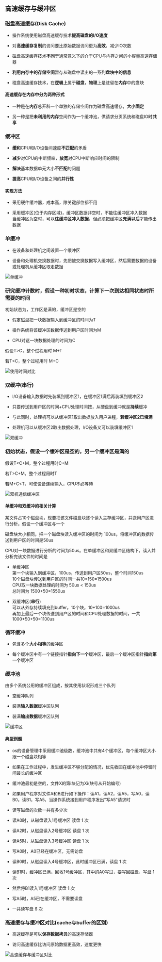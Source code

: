 ## 高速缓存与缓冲区

### 磁盘高速缓存(Disk Cache)

- 操作系统使用磁盘高速缓存技术**提高磁盘的I/O速度**

- 对**高速缓存复制**的访问要比原始数据访问更为**高效**，减少IO次数

- 磁盘高速缓存技术**不同于**通常意义下的介于CPU与内存之间的小容量高速存储器

- **利用内存中的存储空间**暂存从磁盘中读出的一系列**盘块中的信息**

- 磁盘高速缓存技术，在**逻辑上**属于**磁盘**，**物理**上是驻留在**内存**中的盘块

#### 高速缓存在内存中分为两种形式

- 一种是在**内存**总开辟一个单独的存储空间作为磁盘高速缓存，**大小固定**

- 另一种是把**未利用的内存**空间作为一个缓冲池，供请求分页系统和磁盘IO时**共享**

### 缓冲区

- **缓和**CPU和I/O设备间速度**不匹配**的矛盾

- **减少**对CPU的中断频率，**放宽**对CPU中断响应时间的限制

- **解决**基本数据单元大小**不匹配**的问题

- **提高**CPU和I/O设备之间的**并行性**

#### 实现方法

- 采用硬件缓冲器，成本高，除关键部位都不用

- 采用缓冲区(位于内存区域)，缓冲区数据非空时，不能往缓冲区冲入数据
</br>当缓冲区为空时，可以**往缓冲区冲入数据**，但必须把缓冲区**充满以后**才能传出数据

### 单缓冲

- 在设备和处理机之间设置一个缓冲区

- 设备和处理机交换数据时，先把被交换数据写入缓冲区，然后需要数据的设备或处理机从缓冲区取走数据

![单缓冲](https://github.com/YC-L/Postgraduate-examination/blob/Operating-System/imgs/%E5%8D%95%E7%BC%93%E5%86%B2.png "单缓冲")

### 研究缓冲计数时，假设一种初时状态，计算下一次到达相同状态时所需要的时间

初始状态为，工作区是满的，缓冲区是空的

- 假定磁盘把一块数据输入到缓冲区的时间为T

- 操作系统将该缓冲区数据传送到用户区时间为M

- CPU对这一块数据处理的时间为C

假设T>C，整个过程用时 M+T

若T<C，整个过程用时 M+C

![使用时间对比](https://github.com/YC-L/Postgraduate-examination/blob/Operating-System/imgs/%E5%8D%95%E7%BC%93%E5%86%B2%E4%BD%BF%E7%94%A8%E6%97%B6%E9%97%B4%E5%AF%B9%E6%AF%94.png "使用时间对比")

### 双缓冲(串行)

- I/O设备输入数据时先装填到缓冲区1，在缓冲区1满后再装填到缓冲区2

- 只要传送到用户区的时间+CPU处理时间按，从硬盘到缓冲就是**持续**缓冲

- 与此同时，处理机可以从缓冲区1取出数据放入用户进程，**若缓冲区2已填满**

- 处理机可以从缓冲区2取出数据处理，I/O设备又可以装填缓冲区1

![双缓冲](https://github.com/YC-L/Postgraduate-examination/blob/Operating-System/imgs/Double-buffer.png)

### 初始状态，假设一个缓冲区是空的，另一个缓冲区是满的

假设T<C+M，整个过程用时C+M

若T>C+M，整个过程用时T

若M+C<T，可使设备连续输入，CPU不必等待

![双机通信缓冲区](https://github.com/YC-L/Postgraduate-examination/blob/Operating-System/imgs/%E5%8F%8C%E6%9C%BA%E9%80%9A%E4%BF%A1%E7%BC%93%E5%86%B2%E5%8C%BA.png "双机通信缓冲区")

#### 单缓冲和双缓冲的相关计算

某文件占10个磁盘块，现要把该文件磁盘块逐个读入主存缓冲区，并送用户区进行分析，假设一个缓冲区与一个

磁盘块大小相同，把一个磁盘块读入缓冲区的时间为 100us，将缓冲区的数据传送到用户区的时间是50us

CPU对一块数据进行分析的时间为50us。在单缓冲区和双缓冲区结构下，读入并分析完该文件的时间是

- 单缓冲区
</br>第一个块输入到缓冲区，100us，传送到用户区50us，整个时间150us
</br>10个磁盘块传送到用户区的时间一共10*150=1500us
</br>CPU取一块数据处理的时间为 50us < 150us
</br>总时间为 1500+50=1550us

- 双缓冲区(**串行**)
</br>可以从外存持续填充到buffer，10个块，10*100=1000us
</br>再加上最后一个块传送到用户区的时间和CPU处理数据的时间，一共 1000+50+50=1100us

### 循环缓冲

- 包含多个**大小相等**的缓冲区

- 每个缓冲区中有一个链接指针**指向下一个**缓冲区，最后一个缓冲区指针**指向第一个**缓冲区

### 缓冲池

由多个系统公用的缓冲区组成，按其使用状况形成三个队列

- 空缓冲队列

- 装满**输入数据**缓冲区队列

- 装满**输出数据**缓冲区队列

![缓冲区](https://github.com/YC-L/Postgraduate-examination/blob/Operating-System/imgs/%E7%BC%93%E5%86%B2%E5%8C%BA.png "缓冲区")

#### 典型例题

- os的设备管理中采用缓冲池级数，缓冲池中共有4个缓冲区，每个缓冲区大小跟一个磁盘块相等

- 如果在工作过程中，发生缓冲区不够分配的情况，优先收回在缓冲池中停留时间最长的缓冲区

- 缓冲池最初是空的，文件X的第i块记为Xi(块号从开始编号)

- 如果用户程序对文件A和B进行如下操作：读A1，读A2，读A5，写A0，读B0，读B1，写A5，当操作系统接到用户程序发出"写A5"请求时

- 读写磁盘的次数一共有多少次

- 读A0时，从磁盘读入1号缓冲区 读盘 1 次
- 读A2时，从磁盘读入2号缓冲区 读盘 1 次
- 读A5时，从磁盘读入3号缓冲区 读盘 1 次
- 写A0时，A0已经在缓冲区，无需访盘
- 读B0时，从磁盘读入4号缓冲区，此时缓冲区已满，读盘 1 次
- 读B1时，缓冲区已满，回收1号缓冲区，其中的A0写过，要写回磁盘，写盘 1 次
- 然后将B1读入1号缓冲区 读盘 1 次
- 写A5时，A5已在缓冲区，不需要读盘

- 一共读写盘 6 次

### 高速缓存与缓冲区对比(cache与buffer的区别)

- 高速缓存是可以**保存数据拷贝**的高速存储器

- 访问高速缓存比访问原始数据更高效，速度更快

![高速缓存与缓冲区对比](https://github.com/YC-L/Postgraduate-examination/blob/Operating-System/imgs/difference-between-cache&buffer.png)











